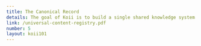 ```yaml
---
title: The Canonical Record
details: The goal of Koii is to build a single shared knowledge system for people everywhere, owned by creators.
link: /universal-content-registry.pdf
number: 5
layout: koii101
---
```

